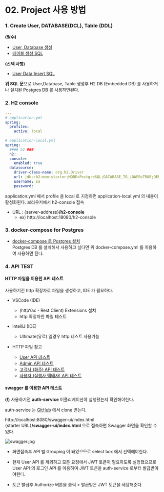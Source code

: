 # 02. Project 사용 방법

### 1. Create User, DATABASE(DCL), Table (DDL)

**(필수)**
- [User, Database 생성](../db/dcl.sql)
- [테이블 생성 SQL](../db/create_table.sql)

**(선택 사항)**
- [User Data Insert SQL](../db/insert.sql)

**위 SQL 문**으로 User,Database, Table 생성후 H2 DB (Embedded DB) 를 사용하거나 설치된 Postgres DB 를 사용하면된다.

### 2. H2 console

```yaml
---
# application.yml
spring:
  profiles:
    active: local
---
# application-local.yml
spring:
  #### h2 ###
  h2:
  console:
    enabled: true
  datasource:
    driver-class-name: org.h2.Driver
    url: jdbc:h2:mem:starter;MODE=PostgreSQL;DATABASE_TO_LOWER=TRUE;DEFAULT_NULL_ORDERING=HIGH
    username: sa
    password:
```
application.yml 에서 profile 을 local 로 지정하면 application-local.yml 의 내용이 활성화된다.
브라우저에서 h2-console 접속
- URL : {server-address}**/h2-console**
    - ex) http://localhost:18080/h2-console


### 3. docker-compose for Postgres
- [docker-compose 로 Postgres 설치](etc/postgres-docker-compose.yml)  
Postgres DB 를 설치해서 사용하고 싶다면 위 docker-compose.yml 를 이용하여 사용하면 된다.

### 4. API TEST

#### HTTP 파일을 이용한 API 테스트

사용하기전 http 확장자로 파일을 생성하고, IDE 가 필요하다.

- VSCode (IDE)
  - (httpYac - Rest Client) Extensions 설치
  - http 확장자인 파일 테스트

- IntelliJ (IDE)
  - Ultimate(유료) 일경우 http 테스트 사용가능  

- HTTP 파일 참고  
  - [User API 테스트](../http/users.http)  
  - [Admin API 테스트](../http/admin.http)
  - [고객사 (화주) API 테스트](../http/customer.http)  
  - [사용자 (실행사,택배사) API 테스트](../http/member.http)  


#### swagger 를 이용한 API 테스트

**(!)**  사용하기전 **auth-service** 어플리케이션이 실행됐는지 확인해야한다.

auth-service 는 [GitHub](https://github.com/oscka/auth-service) 에서 clone 받는다.

http://localhost:8080/swagger-ui/index.html  
{starter URL}**/swagger-ui/index.html** 으로 접속하면 Swagger 화면을 확인할 수 있다.

![swagger.jpg](etc/swagger-ui-guide.jpg)

- 화면접속후 API 별 Grouping 이 돼있으므로 select box 에서 선택해야한다.

- 현재 User API 를 제외하고 모든 요청에서 JWT 토큰이 필요하도록 설정했으므로 User API 의 로그인 API 를 이용하여 JWT 토큰을 auth-service 로부터 발급받아야한다.
- 토큰 발급후 Authorize 버튼을 클릭 > 발급받은 JWT 토큰을 세팅해준다.





